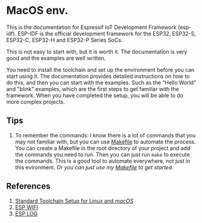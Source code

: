 # MacOS env.
This is the documentation for Espressif IoT Development Framework (esp-idf). ESP-IDF is the official development framework for the ESP32, ESP32-S, ESP32-C, ESP32-H and ESP32-P Series SoCs.

This is not easy to start with, but it is worth it. The documentation is very good and the examples are well written.

You need to install the toolchain and set up the environment before you can start using it. The documentation provides detailed instructions on how to do this, and then you can start with the examples.
Such as the "Hello World" and "blink" examples, which are the first steps to get familiar with the framework.
When you have completed the setup, you will be able to do more complex projects.

## Tips
1. To remember the commands: I know there is a lot of commands that you may not familiar with, but you can use [Makefile](https://www.gnu.org/software/make/manual/make.html#Simple-Makefile) to automate the process. You can create a Makefile in the root directory of your project and add the commands you need to run. Then you can just run `make` to execute the commands.
   This is a good tool to automate everywhere, not just in this evironment. _Or you can just use my [Makefile](Makefile) to get started._

## References
1. [Standard Toolchain Setup for Linux and *macOS*](https://docs.espressif.com/projects/esp-idf/en/latest/esp32/get-started/linux-macos-setup.html)
2. [ESP WIFI](https://docs.espressif.com/projects/esp-idf/en/stable/esp32/api-reference/network/esp_wifi.html)
3. [ESP LOG](https://docs.espressif.com/projects/esp-idf/en/stable/esp32/api-reference/system/log.html)